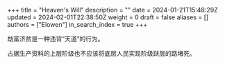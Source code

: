 +++
title = "Heaven's Will"
description = ""
date = 2024-01-21T15:48:29Z
updated = 2024-02-01T22:38:50Z
weight = 0
draft = false
aliases = []
authors = ["Elowen"]
in_search_index = true
+++

劫富济贫是一种违背“天道”的行为。

占据生产资料的上层阶级也不应该将底层人民实现阶级跃层的路堵死。
